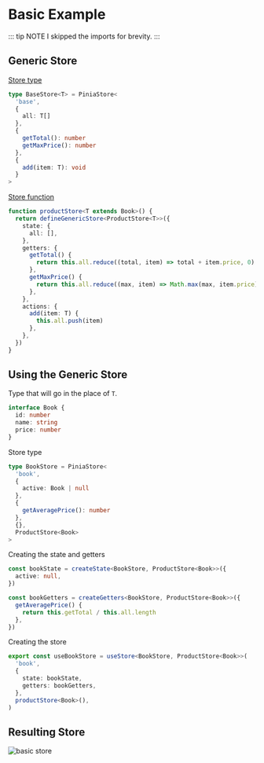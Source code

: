 # Basic Example

::: tip NOTE
I skipped the imports for brevity.
:::

## Generic Store

[Store type](/guide/generic-stores#simple-generic-store)

```ts
type BaseStore<T> = PiniaStore<
  'base',
  {
    all: T[]
  },
  {
    getTotal(): number
    getMaxPrice(): number
  },
  {
    add(item: T): void
  }
>
```

[Store function](/guide/generic-stores#definegenericstore-function)

```ts
function productStore<T extends Book>() {
  return defineGenericStore<ProductStore<T>>({
    state: {
      all: [],
    },
    getters: {
      getTotal() {
        return this.all.reduce((total, item) => total + item.price, 0)
      },
      getMaxPrice() {
        return this.all.reduce((max, item) => Math.max(max, item.price), 0)
      },
    },
    actions: {
      add(item: T) {
        this.all.push(item)
      },
    },
  })
}
```

## Using the Generic Store

Type that will go in the place of `T`.

```ts
interface Book {
  id: number
  name: string
  price: number
}
```

Store type

```ts
type BookStore = PiniaStore<
  'book',
  {
    active: Book | null
  },
  {
    getAveragePrice(): number
  },
  {},
  ProductStore<Book>
>
```

Creating the state and getters

```ts
const bookState = createState<BookStore, ProductStore<Book>>({
  active: null,
})

const bookGetters = createGetters<BookStore, ProductStore<Book>>({
  getAveragePrice() {
    return this.getTotal / this.all.length
  },
})
```

Creating the store

```ts
export const useBookStore = useStore<BookStore, ProductStore<Book>>(
  'book',
  {
    state: bookState,
    getters: bookGetters,
  },
  productStore<Book>(),
)
```

## Resulting Store

![basic store](/public/basic-store.png)
